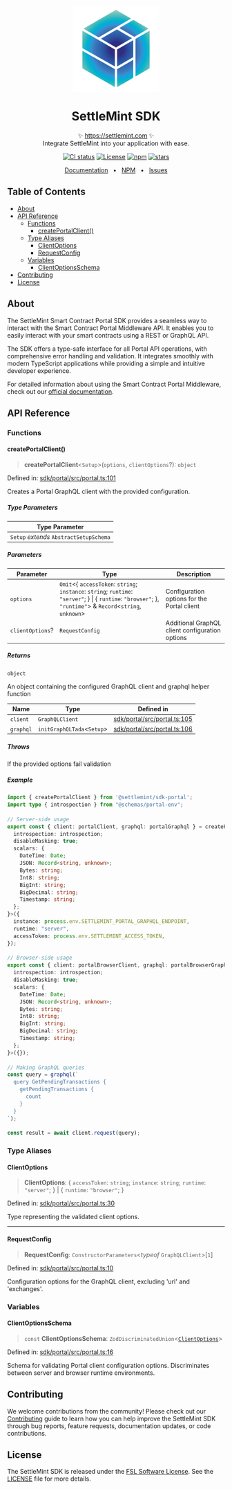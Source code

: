 <p align="center">
  <img src="https://github.com/settlemint/sdk/blob/main/logo.svg" width="200px" align="center" alt="SettleMint logo" />
  <h1 align="center">SettleMint SDK</h1>
  <p align="center">
    ✨ <a href="https://settlemint.com">https://settlemint.com</a> ✨
    <br/>
    Integrate SettleMint into your application with ease.
  </p>
</p>

<p align="center">
<a href="https://github.com/settlemint/sdk/actions?query=branch%3Amain"><img src="https://github.com/settlemint/sdk/actions/workflows/build.yml/badge.svg?event=push&branch=main" alt="CI status" /></a>
<a href="https://fsl.software" rel="nofollow"><img src="https://img.shields.io/npm/l/@settlemint/sdk-portal" alt="License"></a>
<a href="https://www.npmjs.com/package/@settlemint/sdk-portal" rel="nofollow"><img src="https://img.shields.io/npm/dw/@settlemint/sdk-portal" alt="npm"></a>
<a href="https://github.com/settlemint/sdk" rel="nofollow"><img src="https://img.shields.io/github/stars/settlemint/sdk" alt="stars"></a>
</p>

<div align="center">
  <a href="https://console.settlemint.com/documentation/docs/using-platform/dev-tools/SDK/">Documentation</a>
  <span>&nbsp;&nbsp;•&nbsp;&nbsp;</span>
  <a href="https://www.npmjs.com/package/@settlemint/sdk-portal">NPM</a>
  <span>&nbsp;&nbsp;•&nbsp;&nbsp;</span>
  <a href="https://github.com/settlemint/sdk/issues">Issues</a>
  <br />
</div>

## Table of Contents

- [About](#about)
- [API Reference](#api-reference)
  - [Functions](#functions)
    - [createPortalClient()](#createportalclient)
  - [Type Aliases](#type-aliases)
    - [ClientOptions](#clientoptions)
    - [RequestConfig](#requestconfig)
  - [Variables](#variables)
    - [ClientOptionsSchema](#clientoptionsschema)
- [Contributing](#contributing)
- [License](#license)

## About

The SettleMint Smart Contract Portal SDK provides a seamless way to interact with the Smart Contract Portal Middleware API. It enables you to easily interact with your smart contracts using a REST or GraphQL API.

The SDK offers a type-safe interface for all Portal API operations, with comprehensive error handling and validation. It integrates smoothly with modern TypeScript applications while providing a simple and intuitive developer experience.

For detailed information about using the Smart Contract Portal Middleware, check out our [official documentation](https://console.settlemint.com/documentation/docs/using-platform/middleware/#the-smart-contract-portal-middleware).

## API Reference

### Functions

#### createPortalClient()

> **createPortalClient**\<`Setup`\>(`options`, `clientOptions`?): `object`

Defined in: [sdk/portal/src/portal.ts:101](https://github.com/settlemint/sdk/blob/v1.1.1/sdk/portal/src/portal.ts#L101)

Creates a Portal GraphQL client with the provided configuration.

##### Type Parameters

| Type Parameter |
| ------ |
| `Setup` *extends* `AbstractSetupSchema` |

##### Parameters

| Parameter | Type | Description |
| ------ | ------ | ------ |
| `options` | `Omit`\<\{ `accessToken`: `string`; `instance`: `string`; `runtime`: `"server"`; \} \| \{ `runtime`: `"browser"`; \}, `"runtime"`\> & `Record`\<`string`, `unknown`\> | Configuration options for the Portal client |
| `clientOptions`? | `RequestConfig` | Additional GraphQL client configuration options |

##### Returns

`object`

An object containing the configured GraphQL client and graphql helper function

| Name | Type | Defined in |
| ------ | ------ | ------ |
| `client` | `GraphQLClient` | [sdk/portal/src/portal.ts:105](https://github.com/settlemint/sdk/blob/v1.1.1/sdk/portal/src/portal.ts#L105) |
| `graphql` | `initGraphQLTada`\<`Setup`\> | [sdk/portal/src/portal.ts:106](https://github.com/settlemint/sdk/blob/v1.1.1/sdk/portal/src/portal.ts#L106) |

##### Throws

If the provided options fail validation

##### Example

```ts
import { createPortalClient } from '@settlemint/sdk-portal';
import type { introspection } from "@schemas/portal-env";

// Server-side usage
export const { client: portalClient, graphql: portalGraphql } = createPortalClient<{
  introspection: introspection;
  disableMasking: true;
  scalars: {
    DateTime: Date;
    JSON: Record<string, unknown>;
    Bytes: string;
    Int8: string;
    BigInt: string;
    BigDecimal: string;
    Timestamp: string;
  };
}>({
  instance: process.env.SETTLEMINT_PORTAL_GRAPHQL_ENDPOINT,
  runtime: "server",
  accessToken: process.env.SETTLEMINT_ACCESS_TOKEN,
});

// Browser-side usage
export const { client: portalBrowserClient, graphql: portalBrowserGraphql } = createPortalClient<{
  introspection: introspection;
  disableMasking: true;
  scalars: {
    DateTime: Date;
    JSON: Record<string, unknown>;
    Bytes: string;
    Int8: string;
    BigInt: string;
    BigDecimal: string;
    Timestamp: string;
  };
}>({});

// Making GraphQL queries
const query = graphql(`
  query GetPendingTransactions {
    getPendingTransactions {
      count
    }
  }
`);

const result = await client.request(query);
```

### Type Aliases

#### ClientOptions

> **ClientOptions**: \{ `accessToken`: `string`; `instance`: `string`; `runtime`: `"server"`; \} \| \{ `runtime`: `"browser"`; \}

Defined in: [sdk/portal/src/portal.ts:30](https://github.com/settlemint/sdk/blob/v1.1.1/sdk/portal/src/portal.ts#L30)

Type representing the validated client options.

***

#### RequestConfig

> **RequestConfig**: `ConstructorParameters`\<*typeof* `GraphQLClient`\>\[`1`\]

Defined in: [sdk/portal/src/portal.ts:10](https://github.com/settlemint/sdk/blob/v1.1.1/sdk/portal/src/portal.ts#L10)

Configuration options for the GraphQL client, excluding 'url' and 'exchanges'.

### Variables

#### ClientOptionsSchema

> `const` **ClientOptionsSchema**: `ZodDiscriminatedUnion`\<[`ClientOptions`](README.md#clientoptions)\>

Defined in: [sdk/portal/src/portal.ts:16](https://github.com/settlemint/sdk/blob/v1.1.1/sdk/portal/src/portal.ts#L16)

Schema for validating Portal client configuration options.
Discriminates between server and browser runtime environments.

## Contributing

We welcome contributions from the community! Please check out our [Contributing](https://github.com/settlemint/sdk/blob/main/.github/CONTRIBUTING.md) guide to learn how you can help improve the SettleMint SDK through bug reports, feature requests, documentation updates, or code contributions.

## License

The SettleMint SDK is released under the [FSL Software License](https://fsl.software). See the [LICENSE](https://github.com/settlemint/sdk/blob/main/LICENSE) file for more details.
